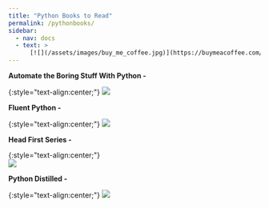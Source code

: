 ```yaml
---
title: "Python Books to Read"
permalink: /pythonbooks/
sidebar:
  - nav: docs
  - text: >
      [![](/assets/images/buy_me_coffee.jpg)](https://buymeacoffee.com/softwaremusings){:target="_blank"}
---
```

**Automate the Boring Stuff With Python -**

{:style="text-align:center;"}
![](https://m.media-amazon.com/images/I/51NUClalChL._SR600%2C315_PIWhiteStrip%2CBottomLeft%2C0%2C35_SCLZZZZZZZ_FMpng_BG255%2C255%2C255.jpg)

**Fluent Python -**

{:style="text-align:center;"}
![](https://media.licdn.com/dms/image/C4D12AQFi8yvHiIipLA/article-cover_image-shrink_600_2000/0/1521302936745?e=2147483647&v=beta&t=B2JG2JA5pqpbibzjzmPG24ve6kbb78ZLCmcJmBzoY6Q)

**Head First Series -**

{:style="text-align:center;"}   
![](https://m.media-amazon.com/images/I/51DqVfaPmaL._SR600%2C315_PIWhiteStrip%2CBottomLeft%2C0%2C35_PIStarRatingFOURANDHALF%2CBottomLeft%2C360%2C-6_SR600%2C315_ZA29%2C445%2C290%2C400%2C400%2CAmazonEmberBold%2C12%2C4%2C0%2C0%2C5_SCLZZZZZZZ_FMpng_BG255%2C255%2C255.jpg)

**Python Distilled -**

{:style="text-align:center;"}
![](https://m.media-amazon.com/images/I/51QQAJvfo2L._AC_UF1000,1000_QL80_DpWeblab_.jpg)





